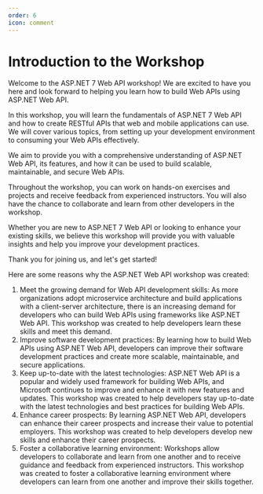 ```yaml
---
order: 6
icon: comment
---
```

# Introduction to the Workshop

Welcome to the ASP.NET 7 Web API workshop! We are excited to have you here and look forward to helping you learn how to build Web APIs using ASP.NET Web API.

In this workshop, you will learn the fundamentals of ASP.NET 7 Web API and how to create RESTful APIs that web and mobile applications can use. We will cover various topics, from setting up your development environment to consuming your Web APIs effectively.

We aim to provide you with a comprehensive understanding of ASP.NET Web API, its features, and how it can be used to build scalable, maintainable, and secure Web APIs.

Throughout the workshop, you can work on hands-on exercises and projects and receive feedback from experienced instructors. You will also have the chance to collaborate and learn from other developers in the workshop.

Whether you are new to ASP.NET 7 Web API or looking to enhance your existing skills, we believe this workshop will provide you with valuable insights and help you improve your development practices.

Thank you for joining us, and let's get started!

Here are some reasons why the ASP.NET Web API workshop was created:

1. Meet the growing demand for Web API development skills: As more organizations adopt microservice architecture and build applications with a client-server architecture, there is an increasing demand for developers who can build Web APIs using frameworks like ASP.NET Web API. This workshop was created to help developers learn these skills and meet this demand.
2. Improve software development practices: By learning how to build Web APIs using ASP.NET Web API, developers can improve their software development practices and create more scalable, maintainable, and secure applications.
3. Keep up-to-date with the latest technologies: ASP.NET Web API is a popular and widely used framework for building Web APIs, and Microsoft continues to improve and enhance it with new features and updates. This workshop was created to help developers stay up-to-date with the latest technologies and best practices for building Web APIs.
4. Enhance career prospects: By learning ASP.NET Web API, developers can enhance their career prospects and increase their value to potential employers. This workshop was created to help developers develop new skills and enhance their career prospects.
5. Foster a collaborative learning environment: Workshops allow developers to collaborate and learn from one another and to receive guidance and feedback from experienced instructors. This workshop was created to foster a collaborative learning environment where developers can learn from one another and improve their skills together.
